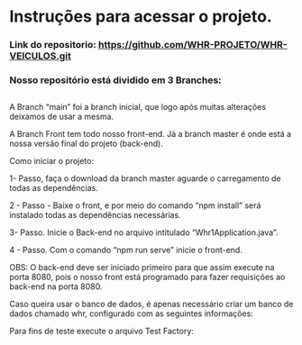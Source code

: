 # Instruções para acessar o projeto.

### Link do repositorio: https://github.com/WHR-PROJETO/WHR-VEICULOS.git

### Nosso repositório está dividido em 3 Branches:

##

A Branch “main” foi a branch inicial, que logo após muitas alterações deixamos de usar a mesma.
>

A Branch Front tem todo nosso front-end.
Já a branch master é onde está a nossa versão final do projeto (back-end).

Como iniciar o projeto:

1- Passo, faça o  download da branch master aguarde o carregamento de todas as dependências.

2 - Passo - Baixe o front, e por meio do comando “npm install” será instalado todas as dependências necessárias.

3- Passo. Inicie o Back-end no arquivo intitulado “Whr1Application.java”.


4 - Passo. Com o comando “npm run serve” inicie o front-end.

OBS: O back-end deve ser iniciado primeiro para que assim execute na porta 8080, pois o nosso front está programado para fazer requisições ao back-end na porta 8080.






Caso queira usar o banco de dados, é apenas necessário criar um banco de dados chamado whr, configurado com as seguintes informações:


Para fins de teste execute o arquivo Test Factory:

